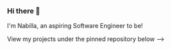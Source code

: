 ### Hi there 👋

I'm Nabilla, an aspiring Software Engineer to be!

View my projects under the pinned repository below -->
